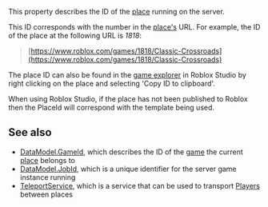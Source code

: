 This property describes the ID of the [place](https://developer.roblox.com/en-us/articles/Place) running on the server.

This ID corresponds with the number in the [place's](https://developer.roblox.com/en-us/articles/Place) URL. For example, the ID of the place at the following URL is _1818_:

> [https://www.roblox.com/games/1818/Classic-Crossroads](https://www.roblox.com/games/1818/Classic-Crossroads)

The place ID can also be found in the [game explorer](https://www.robloxdev.com/resources/studio/Game-Explorer) in Roblox Studio by right clicking on the place and selecting 'Copy ID to clipboard'.

When using Roblox Studio, if the place has not been published to Roblox then the PlaceId will correspond with the template being used.

See also
--------

*   [DataModel.GameId](https://developer.roblox.com/en-us/api-reference/property/DataModel/GameId), which describes the ID of the [game](https://developer.roblox.com/en-us/articles/Multi-Place-Games) the current [place](https://developer.roblox.com/en-us/articles/Place) belongs to
*   [DataModel.JobId](https://developer.roblox.com/en-us/api-reference/property/DataModel/JobId), which is a unique identifier for the server game instance running
*   [TeleportService](https://developer.roblox.com/en-us/api-reference/class/TeleportService), which is a service that can be used to transport [Players](https://developer.roblox.com/en-us/api-reference/class/Player) between places
